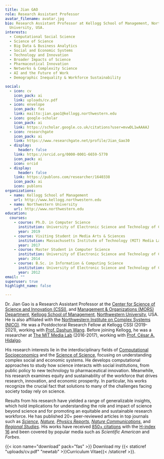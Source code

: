 ```yaml
---
title: Jian GAO
role: Research Assistant Professor
avatar_filename: avatar.jpg
bio: Research Assistant Professor at Kellogg School of Management, Northwestern
  University, USA.
interests:
  - Computational Social Science
  - Science of Science
  - Big Data & Business Analytics
  - Social and Economic Systems
  - Technology and Innovation
  - Broader Impacts of Science
  - Pharmaceutical Innovation
  - Networks & Complexity Science
  - AI and the Future of Work
  - Demographic Inequality & Workforce Sustainability 

social:
  - icon: cv
    icon_pack: ai
    link: uploads/cv.pdf
  - icon: envelope
    icon_pack: fas
    link: mailto:jian.gao1@kellogg.northwestern.edu
  - icon: google-scholar
    icon_pack: ai
    link: https://scholar.google.co.uk/citations?user=mvwDL1wAAAAJ
  - icon: researchgate
    icon_pack: ai
    link: https://www.researchgate.net/profile/Jian_Gao30
  - display:
      header: false
    link: https://orcid.org/0000-0001-6659-5770
    icon_pack: ai
    icon: orcid
  - display:
      header: false
    link: https://publons.com/researcher/1640338
    icon_pack: ai
    icon: publons
organizations:
  - name: Kellogg School of Management
    url: http://www.kellogg.northwestern.edu
  - name: Northwestern University
    url: http://www.northwestern.edu
education:
  courses:
    - course: Ph.D. in Computer Science
      institution: University of Electronic Science and Technology of China (advisor Prof. Tao Zhou)
      year: 2019
    - course: Visiting Student in Media Arts & Sciences
      institution: Massachusetts Institute of Technology (MIT) Media Lab (advisor Prof. César A. Hidalgo)
      year: 2017
    - course: Master Student in Computer Science
      institution: University of Electronic Science and Technology of China (advisor Prof. Tao Zhou)
      year: 2014
    - course: B.Sc. in Information & Computing Science
      institution: University of Electronic Science and Technology of China  (top 10 undergraduates with the highest honors)
      year: 2012
email: ""
superuser: true
highlight_name: false

---
```

Dr. Jian Gao is a Research Assistant Professor at the [Center for Science of Science and Innovation (CSSI)](https://www.kellogg.northwestern.edu/research/science-of-science.aspx), and [Management & Organizations (MORS) Department](https://www.kellogg.northwestern.edu/faculty/academics/management-and-organizations.aspx), [Kellogg School of Management](http://www.kellogg.northwestern.edu), [Northwestern University](http://www.northwestern.edu), USA. He is also affiliated with the [Northwestern Institute on Complex Systems (NICO)](https://www.nico.northwestern.edu). He was a Postdoctoral Research Fellow at Kellogg CSSI (2019-2021), working with [Prof. Dashun Wang](https://www.kellogg.northwestern.edu/faculty/directory/wang_dashun/). Before joining Kellogg, he was a researcher at [The MIT Media Lab](https://www.media.mit.edu) (2016-2017), working with [Prof. César A. Hidalgo](https://cesarhidalgo.com).

His research interests lie in the interdisciplinary fields of [Computational Socioeconomics](https://www.sciencedirect.com/science/article/pii/S0370157319301954) and the [Science of Science](https://science.sciencemag.org/content/359/6379/eaao0185), focusing on understanding complex social and economic systems. He develops computational approaches to study how science interacts with social institutions, from public policy to new technology to pharmaceutical innovation. Meanwhile, his research examines equity and sustainability of the workforce that drives research, innovation, and economic prosperity. In particular, his works recognize the crucial fact that solutions to many of the challenges facing society today rely on science.

Results from his research have yielded a range of generalizable insights, which hold implications for understanding the role and impact of science beyond science and for promoting an equitable and sustainable research workforce. He has published 20+ peer-reviewed articles in top journals such as *[Science](https://science.sciencemag.org/content/371/6525/128)*, *[Nature](https://www.nature.com/articles/546033a)*, *[Physics Reports](https://www.sciencedirect.com/science/article/pii/S0370157319301954)*, *[Nature Communications](https://www.nature.com/articles/s41467-021-26428-z)*, and *[Regional Studies](https://www.tandfonline.com/doi/full/10.1080/00343404.2021.1883191)*. His works have received [850+ citations](https://scholar.google.com/citations?user=mvwDL1wAAAAJ) with the [H-index 16](https://scholar.google.com/citations?user=mvwDL1wAAAAJ) and been covered by popular media such as *Scientific American* and *Forbes*.

{{< icon name="download" pack="fas" >}} Download my {{< staticref "uploads/cv.pdf" "newtab" >}}Curriculum Vitae{{< /staticref >}}.